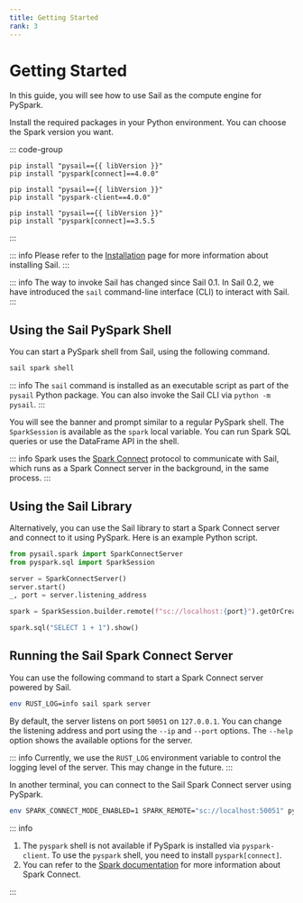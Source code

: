 ```yaml
---
title: Getting Started
rank: 3
---
```


# Getting Started

In this guide, you will see how to use Sail as the compute engine for PySpark.

Install the required packages in your Python environment.
You can choose the Spark version you want.

::: code-group

```bash-vue [Spark 4.0]
pip install "pysail=={{ libVersion }}"
pip install "pyspark[connect]==4.0.0"
```

```bash-vue [Spark 4.0 (Client) ]
pip install "pysail=={{ libVersion }}"
pip install "pyspark-client==4.0.0"
```

```bash-vue [Spark 3.5]
pip install "pysail=={{ libVersion }}"
pip install "pyspark[connect]==3.5.5
```

:::

::: info
Please refer to the [Installation](/introduction/installation/) page for more information about installing Sail.
:::

::: info
The way to invoke Sail has changed since Sail 0.1. In Sail 0.2, we have introduced the `sail` command-line interface (CLI) to interact with Sail.
:::

## Using the Sail PySpark Shell

You can start a PySpark shell from Sail, using the following command.

```bash
sail spark shell
```

::: info
The `sail` command is installed as an executable script as part of the `pysail` Python package. You can also invoke the Sail CLI via `python -m pysail`.
:::

You will see the banner and prompt similar to a regular PySpark shell.
The `SparkSession` is available as the `spark` local variable.
You can run Spark SQL queries or use the DataFrame API in the shell.

::: info
Spark uses the [Spark Connect](https://spark.apache.org/docs/latest/spark-connect-overview.html) protocol to communicate with Sail, which runs as a Spark Connect server in the background, in the same process.
:::

## Using the Sail Library

Alternatively, you can use the Sail library to start a Spark Connect server and connect to it using PySpark.
Here is an example Python script.

```python
from pysail.spark import SparkConnectServer
from pyspark.sql import SparkSession

server = SparkConnectServer()
server.start()
_, port = server.listening_address

spark = SparkSession.builder.remote(f"sc://localhost:{port}").getOrCreate()

spark.sql("SELECT 1 + 1").show()
```

## Running the Sail Spark Connect Server

You can use the following command to start a Spark Connect server powered by Sail.

```bash
env RUST_LOG=info sail spark server
```

By default, the server listens on port `50051` on `127.0.0.1`. You can change the listening address and port using the
`--ip` and `--port` options.
The `--help` option shows the available options for the server.

::: info
Currently, we use the `RUST_LOG` environment variable to control the logging level of the server.
This may change in the future.
:::

In another terminal, you can connect to the Sail Spark Connect server using PySpark.

```bash
env SPARK_CONNECT_MODE_ENABLED=1 SPARK_REMOTE="sc://localhost:50051" pyspark
```

::: info

1. The `pyspark` shell is not available if PySpark is installed via `pyspark-client`. To use the `pyspark` shell, you need to install `pyspark[connect]`.
2. You can refer to the [Spark documentation](https://spark.apache.org/docs/latest/spark-connect-overview.html) for more information about Spark Connect.

:::

<script setup>
import { useData } from "vitepress";
import { computed } from "vue";

const { site } = useData();

const libVersion = computed(() => site.value.contentProps?.libVersion);
</script>
